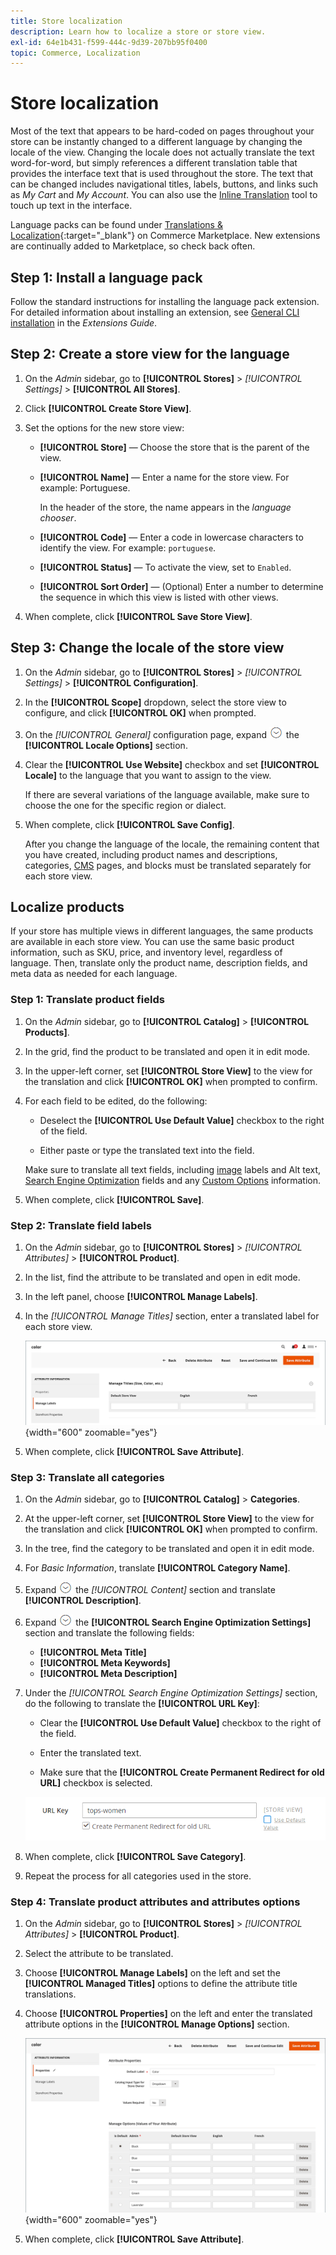 ```yaml
---
title: Store localization
description: Learn how to localize a store or store view.
exl-id: 64e1b431-f599-444c-9d39-207bb95f0400
topic: Commerce, Localization
---
```

# Store localization

Most of the text that appears to be hard-coded on pages throughout your store can be instantly changed to a different language by changing the locale of the view. Changing the locale does not actually translate the text word-for-word, but simply references a different translation table that provides the interface text that is used throughout the store. The text that can be changed includes navigational titles, labels, buttons, and links such as _My Cart_ and _My Account_. You can also use the [Inline Translation](../configuration-reference/advanced/developer.md) tool to touch up text in the interface.

Language packs can be found under [Translations & Localization][1]{:target="_blank"} on Commerce Marketplace. New extensions are continually added to Marketplace, so check back often.

## Step 1: Install a language pack

Follow the standard instructions for installing the language pack extension. For detailed information about installing an extension, see [General CLI installation][2] in the _Extensions Guide_.

## Step 2: Create a store view for the language

1. On the _Admin_ sidebar, go to **[!UICONTROL Stores]** > _[!UICONTROL Settings]_ > **[!UICONTROL All Stores]**.

1. Click **[!UICONTROL Create Store View]**.

1. Set the options for the new store view:

   - **[!UICONTROL Store]** — Choose the store that is the parent of the view.

   - **[!UICONTROL Name]** — Enter a name for the store view. For example: Portuguese.

      In the header of the store, the name appears in the _language chooser_.

   - **[!UICONTROL Code]** — Enter a code in lowercase characters to identify the view. For example: `portuguese`.

   - **[!UICONTROL Status]** — To activate the view, set to `Enabled`.

   - **[!UICONTROL Sort Order]** — (Optional) Enter a number to determine the sequence in which this view is listed with other views.

1. When complete, click **[!UICONTROL Save Store View]**.

## Step 3: Change the locale of the store view

1. On the _Admin_ sidebar, go to **[!UICONTROL Stores]** > _[!UICONTROL Settings]_ > **[!UICONTROL Configuration]**.

1. In the **[!UICONTROL Scope]** dropdown, select the store view to configure, and click **[!UICONTROL OK]** when prompted.

1. On the *[!UICONTROL General]* configuration page, expand ![Expansion selector](../assets/icon-display-expand.png) the **[!UICONTROL Locale Options]** section.

1. Clear the **[!UICONTROL Use Website]** checkbox and set **[!UICONTROL Locale]** to the language that you want to assign to the view.

   If there are several variations of the language available, make sure to choose the one for the specific region or dialect.

1. When complete, click **[!UICONTROL Save Config]**.

   After you change the language of the locale, the remaining content that you have created, including product names and descriptions, categories, [CMS](../content-design/page-translate.md) pages, and blocks must be translated separately for each store view.

## Localize products

If your store has multiple views in different languages, the same products are available in each store view. You can use the same basic product information, such as SKU, price, and inventory level, regardless of language. Then, translate only the product name, description fields, and meta data as needed for each language.

### Step 1: Translate product fields

1. On the _Admin_ sidebar, go to  **[!UICONTROL Catalog]** > **[!UICONTROL Products]**.

1. In the grid, find the product to be translated and open it in edit mode.

1. In the upper-left corner, set **[!UICONTROL Store View]** to the view for the translation and click **[!UICONTROL OK]** when prompted to confirm.

1. For each field to be edited, do the following:

   - Deselect the **[!UICONTROL Use Default Value]** checkbox to the right of the field.

   - Either paste or type the translated text into the field.

   Make sure to translate all text fields, including [image](../catalog/catalog-images-video.md) labels and Alt text, [Search Engine Optimization](../catalog/product-search-engine-optimization.md) fields and any [Custom Options](../catalog/settings-advanced-custom-options.md) information.

1. When complete, click **[!UICONTROL Save]**.

### Step 2: Translate field labels

1. On the _Admin_ sidebar, go to **[!UICONTROL Stores]** > _[!UICONTROL Attributes]_ > **[!UICONTROL Product]**.

1. In the list, find the attribute to be translated and open in edit mode.

1. In the left panel, choose **[!UICONTROL Manage Labels]**.

1. In the _[!UICONTROL Manage Titles]_ section, enter a translated label for each store view.

   ![Enter Translated Labels](./assets/product-attribute-labels-translate.png){width="600" zoomable="yes"}

1. When complete, click **[!UICONTROL Save Attribute]**.

### Step 3: Translate all categories

1. On the _Admin_ sidebar, go to **[!UICONTROL Catalog]** > **Categories**.

1. At the upper-left corner, set **[!UICONTROL Store View]** to the view for the translation and click **[!UICONTROL OK]** when prompted to confirm.

1. In the tree, find the category to be translated and open it in edit mode.

1. For _Basic Information_, translate **[!UICONTROL Category Name]**.

1. Expand ![Expansion selector](../assets/icon-display-expand.png) the _[!UICONTROL Content]_ section and translate **[!UICONTROL Description]**.

1. Expand ![Expansion selector](../assets/icon-display-expand.png) the **[!UICONTROL Search Engine Optimization Settings]** section and translate the following fields:

   - **[!UICONTROL Meta Title]**
   - **[!UICONTROL Meta Keywords]**
   - **[!UICONTROL Meta Description]**

1. Under the _[!UICONTROL Search Engine Optimization Settings]_ section, do the following to translate the **[!UICONTROL URL Key]**:

   - Clear the **[!UICONTROL Use Default Value]** checkbox to the right of the field.

   - Enter the translated text.

   - Make sure that the **[!UICONTROL Create Permanent Redirect for old URL]** checkbox is selected.

   ![Translate the URL key](./assets/category-translate-url-key.png)

1. When complete, click **[!UICONTROL Save Category]**.

1. Repeat the process for all categories used in the store.

### Step 4: Translate product attributes and attributes options

1. On the _Admin_ sidebar, go to **[!UICONTROL Stores]** > _[!UICONTROL Attributes]_ > **[!UICONTROL Product]**.

1. Select the attribute to be translated.

1. Choose **[!UICONTROL Manage Labels]** on the left and set the **[!UICONTROL Managed Titles]** options to define the attribute title translations.

1. Choose **[!UICONTROL Properties]** on the left and enter the translated attribute options in the **[!UICONTROL Manage Options]** section.

   ![Manage Options](./assets/manage-option-tab.png){width="600" zoomable="yes"}

1. When complete, click **[!UICONTROL Save Attribute]**.


[1]: https://marketplace.magento.com/extensions/content-customizations/translations-localization.html
[2]: https://experienceleague.adobe.com/docs/commerce-operations/installation-guide/tutorials/extensions.html
